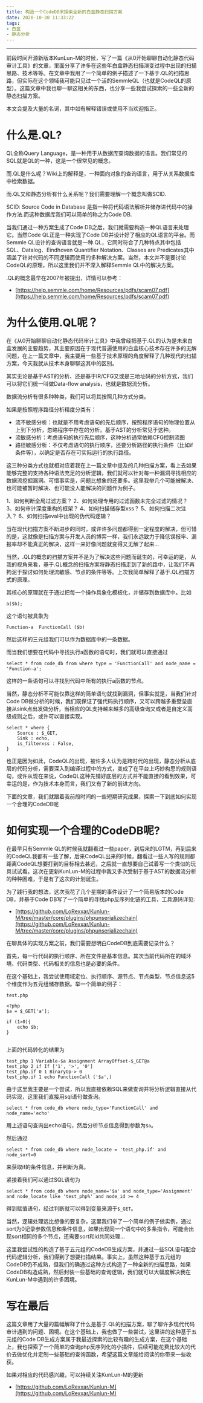 ```yaml
---
title: 构造一个CodeDB来探索全新的白盒静态扫描方案
date: 2020-10-30 11:33:22
tags:
- 白盒
- 静态分析
---
```


---

前段时间开源新版本KunLun-M的时候，写了一篇《从0开始聊聊自动化静态代码审计工具》的文章，里面分享了许多在这些年白盒静态扫描演变过程中出现的扫描思路、技术等等。在文章中我用了一个简单的例子描述了一下基于.QL的扫描思路，但实际在这个领域我可能只见过一个活的SemmleQL（也就是CodeQL的原型）。这篇文章中我也聊一聊这相关的东西，也分享一些我尝试探索的一些全新的静态扫描方案。

本文会提及大量的名词，其中如有解释错误或使用不当欢迎指正。
<!--more-->

# 什么是.QL?

QL全称Query Language，是一种用于从数据库查询数据的语言。我们常见的SQL就是QL的一种，这是一个很常见的概念。

而.QL是什么呢？Wiki上的解释是，一种面向对象的查询语言，用于从关系数据库中检索数据。

而.QL又和静态分析有什么关系呢？我们需要理解一个概念叫做SCID.

SCID: Source Code in Database 是指一种将代码语法解析并储存进代码中的操作方法.而这种数据库我们可以简单的称之为Code DB.

当我们通过一种方案生成了Code DB之后，我们就需要构造一种QL语言来处理它。当然Code QL正是一种实现了Code DB并设计好了相应的QL语言的平台。而Semmle QL设计的查询语言就是一种.QL，它同时符合了几种特点其中包括SQL、Datalog、Eindhoven Quantifier Notation、Classes are Predicates其中涵盖了针对代码的不同逻辑而使用的多种解决方案。当然，本文并不是要讨论CodeQL的原理，所以这里我们并不深入解释Semmle QL中的解决方案。

.QL的概念最早在2007年被提出，详情可以参考：

- [https://help.semmle.com/home/Resources/pdfs/scam07.pdf](https://help.semmle.com/home/Resources/pdfs/scam07.pdf)

# 为什么使用.QL呢？

在《从0开始聊聊自动化静态代码审计工具》中我曾经把基于.QL的认为是未来白盒发展的主要趋势，其主要原因在于现代普遍使用的白盒核心技术存在许多的无解问题，在上一篇文章中，我主要用一些基于技术原理的角度解释了几种现代的扫描方案，今天我就从技术本身聊聊这其中的区别。

其实无论是基于AST的分析、还是基于IR/CFG又或是三地址码的分析方式，我们可以将它们统一叫做Data-flow analysis，也就是数据流分析。

数据流分析有很多种种类，我们可以将其按照几种方式分类。

如果是按照程序路径分析精度分类有：
- 流不敏感分析：也就是不用考虑语句的先后顺序，按照程序语句的物理位置从上到下分析，忽略程序中存在的分析。基于AST的分析常见于这种。
- 流敏感分析：考虑语句的执行先后顺序，这种分析通常依赖CFG控制流图
- 路径敏感分析：不仅考虑语句的执行顺序，还要分析路径的执行条件（比如if条件等），以确定是否存在可实际运行的执行路径。

这三种分类方式也就相对应着我在上一篇文章中提及的几种扫描方案，看上去如果能够完整的支持各种语法充足的分析逻辑，我们就可以针对每一种漏洞寻找相应的数据流挖掘漏洞。可惜事实是，问题比想象的还要多。这里我举几个可能被解决、也可能被暂时解决、也可能没人能解决的问题作为例子。

1、如何判断全局过滤方案？
2、如何处理专用的过滤函数未完全过滤的情况？
3、如何审计深度重构的框架？
4、如何扫描储存型xss？
5、如何扫描二次注入？
6、如何扫描eval中出现的伪代码逻辑？

当在现代扫描方案不断进步的同时，或许许多问题都得到一定程度的解决，但可惜的是，这就像是扫描方案与开发人员的博弈一样，我们永远致力于降低误报率、漏报率却不能真正的解决，这样一来好像问题就变得又无解了起来...

当然，.QL的概念的扫描方案并不是为了解决这些问题而诞生的，可幸运的是， 从我的视角来看，基于.QL概念的扫描方案将静态扫描走到了新的路中，让我们不再拘泥于探讨如何处理流敏感、节点的条件等等。上次我简单解释了基于.QL扫描方式的原理。

其核心的原理就在于通过把每一个操作具象化模板化，并储存到数据库中。比如

```
a($b);
```

这个语句被具象为
```
Function-a  FunctionCall ($b)
```

然后这样的三元组我们可以作为数据库中的一条数据。

而当我们想要在代码中寻找执行a函数的语句时，我们就可以直接通过
```
select * from code_db from where type = 'FunctionCall' and node_name = 'Function-a';
```

这样的一条语句可以寻找到代码中所有的执行a函数的节点。

当然，静态分析不可能仅靠这样的简单语句就找到漏洞，但事实就是，当我们针对Code DB做分析的时候，我们既保证了强代码执行顺序，又可以跨越多重壁垒直接从sink点出发做分析，当相应的QL支持越来越多的高级查询又或者是自定义高级规则之后，或许可以直接实现。
```
select * where {
    Source : $_GET,
    Sink : echo,
    is_filterxss : False,
}
```

也正是因为如此，CodeQL的出现，被许多人认为是跨时代的出现，静态分析从底层的代码分析，需要深入到编译过程中的方式，变成了在平台上巧妙构思的规则语句，或许从现在来说，CodeQL这种先铺好底层的方式并不能直接的看到效果，可幸运的是，作为技术本身而言，我们又有了新的前进方向。

下面的文章，我们就跟着我前段时间的一些短期研究成果，探索一下到底如何实现一个合理的CodeDB呢

# 如何实现一个合理的CodeDB呢?

在最早只有Semmle QL的时候我就翻看过一些paper，到后来的LGTM，再到后来的CodeQL我都有一些了解，后来CodeQL出来的时候，翻看过一些人写的规则都距离CodeQL想要打到的目标相去甚远，之后就一直想要自己试着写一个类似的玩具试试看。这次在更新KunLun-M的过程中我又多次受制于基于AST的数据流分析的种种困难，于是有了这次的计划诞生。

为了践行我的想法，这次我花了几个星期的事件设计了一个简易版本的Code DB，并基于Code DB写了一个简单的寻找php反序列化链的工具，工具源码详见:

- [https://github.com/LoRexxar/Kunlun-M/tree/master/core/plugins/phpunserializechain](https://github.com/LoRexxar/Kunlun-M/tree/master/core/plugins/phpunserializechain)

在聊具体的实现方案之前，我们需要想明白CodeDB到底需要记录什么？

首先，每一行代码的执行顺序、所在文件是基本信息。其次当前代码所在的域环境、代码类型、代码相关的信息也是必要的条件。

在这个基础上，我尝试使用域定位、执行顺序、源节点、节点类型、节点信息这5个维度作为五元组储存数据。举一个简单的例子：

```
test.php

<?php
$a = $_GET['a'];

if (1>0){
    echo $b;
}
    
```

上面的代码转化的结果为

```
test_php 1 Variable-$a Assignment ArrayOffset-$_GET@a
test_php 2 if If ['1', '>', '0']
test_php.if 0 1 BinaryOp-> 0
test_php.if 1 echo FunctionCall ('$a',)
```

由于这里我主要是一个尝试，所以我直接依赖SQL来做查询并将分析逻辑直接从代码实现，这里我们直接用sql语句做查询。

```
select * from code_db where node_type='FunctionCall' and node_name='echo'
```

用上述语句查询出echo语句，然后分析节点信息得到参数为`$a`。

然后通过
```
select * from code_db where node_locate = 'test_php.if' and node_sort=0 
```
来获取if的条件信息，并判断为真。

紧接着我们可以通过SQL语句为

```
select * from code_db where node_name='$a' and node_type='Assignment' and node_locate like 'test_php%' and node_id >= 4 
```

得到赋值语句，经过判断就可以得到变量来源于`$_GET`。

当然，逻辑处理远比想像的要复杂，这里我们举了一个简单的例子做实例，通过sort为0记录参数信息和条件信息，如果出现同一个语句中的多条指令，可能会出现sort相同的多个节点，还需要sort和id共同处理...

这里我尝试性的构造了基于五元组的CodeDB生成方案，并通过一些SQL语句配合代码逻辑分析，我们得到了想要扫描结果。事实上，虽然这种基于五元组的CodeDB仍不成熟，但我们的确通过这种方式构造了一种全新的扫描思路，如果CodeDB构造成熟，然后封装一些基础的查询逻辑，我们就可以大幅度解决我在KunLun-M中遇到的许多困境。

# 写在最后

这篇文章用了大量的篇幅解释了什么是基于.QL的扫描方案，聊了聊许多现代代码审计遇到的问题、困境。在这个基础上，我也做了一些尝试，这里讲的这种基于五元组的Code DB生成方案属于我最近探索的比较有趣的生成方案，在这个基础上，我也探索了一个简单的查询php反序列化的小插件，后续可能花费比较大的代价去做优化并定制一些基础的查询函数，希望这篇文章能给阅读的你带来一些收获。

如果对相应的代码感兴趣，可以持续关注KunLun-M的更新

- [https://github.com/LoRexxar/Kunlun-M](https://github.com/LoRexxar/Kunlun-M)